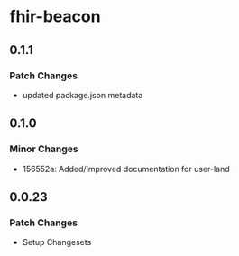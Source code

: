 # fhir-beacon

## 0.1.1

### Patch Changes

- updated package.json metadata

## 0.1.0

### Minor Changes

- 156552a: Added/Improved documentation for user-land

## 0.0.23

### Patch Changes

- Setup Changesets
